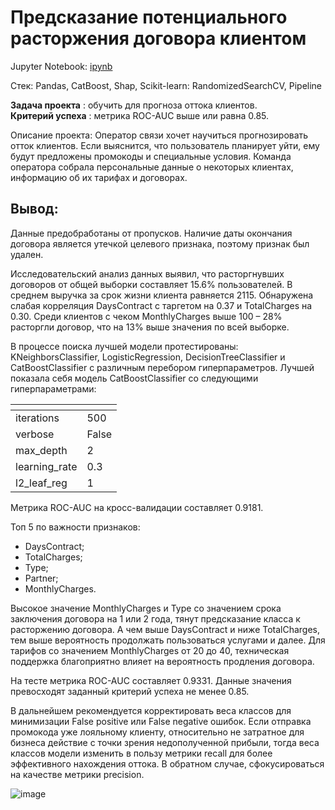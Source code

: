 # Предсказание потенциального расторжения договора клиентом
Jupyter Notebook: [ipynb](https://nbviewer.org/github/Neobernis/Portfolio/blob/main/Telecom/Telecom_classification.ipynb)

Стек: Pandas, CatBoost, Shap, Scikit-learn: RandomizedSearchCV, Pipeline

**Задача проекта** :  обучить для прогноза оттока клиентов.\
**Критерий успеха** : метрика ROC-AUC выше или равна 0.85.

Описание проекта:
Оператор связи хочет научиться прогнозировать отток клиентов. Если выяснится, что пользователь планирует уйти, ему будут предложены промокоды и специальные условия. Команда оператора собрала персональные данные о некоторых клиентах, информацию об их тарифах и договорах. 

## Вывод:
  
Данные предобработаны от пропусков. Наличие даты окончания договора является утечкой целевого признака, поэтому признак был удален.

Исследовательский анализ данных выявил, что расторгнувших договоров от общей выборки составляет 15.6% пользователей. В среднем выручка за срок жизни клиента равняется 2115. Обнаружена слабая корреляция DaysContract с таргетом на 0.37 и TotalCharges на 0.30. Среди клиентов с чеком MonthlyCharges выше 100 – 28% расторгли договор, что на 13% выше значения по всей выборке.

В процессе поиска лучшей модели протестированы: KNeighborsClassifier, LogisticRegression, DecisionTreeClassifier и CatBoostClassifier с различным перебором гиперпараметров. Лучшей показала себя модель CatBoostClassifier со следующими гиперпараметрами:

| <!-- --> | <!-- --> |
| :-------------------- | :--------------------- |
|iterations |500|
|verbose |False|
|max_depth	|2|
|learning_rate |0.3|
|l2_leaf_reg	|1|

Метрика ROC-AUC на кросс-валидации составляет 0.9181.

Топ 5 по важности признаков:

- DaysContract;
- TotalCharges;
- Type;
- Partner;
- MonthlyCharges.
  
Высокое значение MonthlyCharges и Type со значением срока заключения договора на 1 или 2 года, тянут предсказание класса к расторжению договора. А чем выше DaysContract и ниже TotalCharges, тем выше вероятность продолжать пользоваться услугами и далее. Для тарифов со значением MonthlyCharges от 20 до 40, техническая поддержка благоприятно влияет на вероятность продления договора.

На тесте метрика ROC-AUC составляет 0.9331. Данные значения превосходят заданный критерий успеха не менее 0.85.

В дальнейшем рекомендуется корректировать веса классов для минимизации False positive или False negative ошибок. Если отправка промокода уже лояльному клиенту, относительно не затратное для бизнеса действие с точки зрения недополученной прибыли, тогда веса классов модели изменить в пользу метрики recall для более эффективного нахождения оттока. В обратном случае, сфокусироваться на качестве метрики precision.

![image](https://github.com/Neobernis/Portfolio/assets/109903977/dc3d21ef-9989-4bb8-8782-82a04512b93a)

